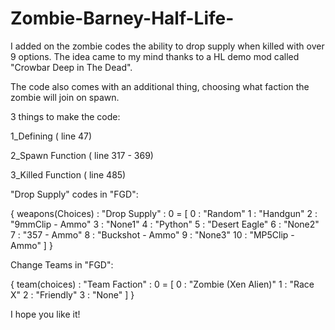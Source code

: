 # Zombie-Barney-Half-Life-



I added on the zombie codes the ability to drop supply when killed with over 9 options. The idea came to my mind thanks to a HL demo mod called "Crowbar Deep in The Dead".

The code also comes with an additional thing, choosing what faction the zombie will join on spawn.



3 things to make the code:

1_Defining ( line 47) 

2_Spawn Function ( line 317 - 369)

3_Killed Function ( line 485)



"Drop Supply" codes in "FGD":

{
 weapons(Choices) : "Drop Supply" : 0 =
  [
    0  : "Random"
    1  : "Handgun"
    2  : "9mmClip - Ammo"
    3  : "None1"
    4  : "Python"
    5  : "Desert Eagle"
    6  : "None2"
    7  : "357 - Ammo"
    8  : "Buckshot - Ammo"
    9  : "None3"
    10 : "MP5Clip - Ammo"
  ]
}




Change Teams in "FGD":

{
team(choices) : "Team Faction" : 0 =
	[
                0 : "Zombie (Xen Alien)"
                1 : "Race X"
                2 : "Friendly"
                3 : "None"
	]
}

I hope you like it!
